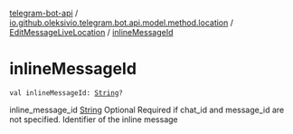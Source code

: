 [telegram-bot-api](../../index.md) / [io.github.oleksivio.telegram.bot.api.model.method.location](../index.md) / [EditMessageLiveLocation](index.md) / [inlineMessageId](./inline-message-id.md)

# inlineMessageId

`val inlineMessageId: `[`String`](https://kotlinlang.org/api/latest/jvm/stdlib/kotlin/-string/index.html)`?`

inline_message_id [String](https://kotlinlang.org/api/latest/jvm/stdlib/kotlin/-string/index.html) Optional Required if chat_id and message_id are not specified. Identifier of the inline message

